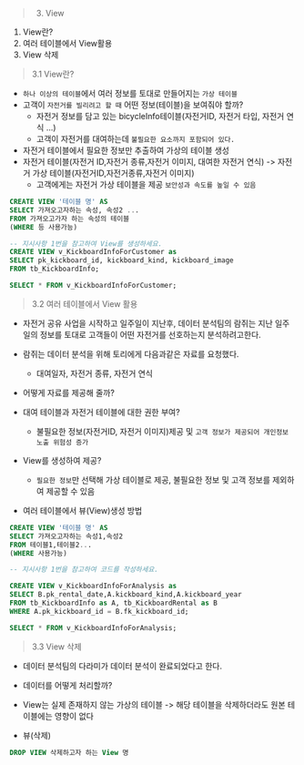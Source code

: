 > 03. View
1. View란?
2. 여러 테이블에서 View활용
3. View 삭제

> 3.1 View란?
- `하나 이상의 테이블`에서 여러 정보를 토대로 만들어지는 `가상 테이블`
- 고객이 `자전거를 빌리려고 할 때` 어떤 정보(테이블)을 보여줘야 할까?
    - 자전거 정보를 담고 있는 bicycleInfo테이블(자전거ID, 자전거 타입, 자전거 연식 ...)
    - 고객이 자전거를 대여하는데 `불필요한 요소까지 포함되어 있다.`
- 자전거 테이블에서 필요한 정보만 추출하여 가상의 테이블 생성
- 자전거 테이블(자전거 ID,자전거 종류,자전거 이미지, 대여한 자전거 연식) -> 자전거 가상 테이블(자전거ID,자전거종류,자전거 이미지)
    - 고객에게는 자전거 가상 테이블을 제공 `보안성과 속도를 높일 수 있음`

```sql
CREATE VIEW '테이블 명' AS
SELECT 가져오고자하는 속성, 속성2 ...
FROM 가져오고가자 하는 속성의 테이블
(WHERE 등 사용가능)

-- 지시사항 1번을 참고하여 View를 생성하세요.
CREATE VIEW v_KickboardInfoForCustomer as
SELECT pk_kickboard_id, kickboard_kind, kickboard_image
FROM tb_KickboardInfo;

SELECT * FROM v_KickboardInfoForCustomer;
```


> 3.2 여러 테이블에서 View 활용
- 자전거 공유 사업을 시작하고 일주일이 지난후, 데이터 분석팀의 람쥐는 지난 일주일의 정보를 토대로 고객들이 어떤 자전거를 선호하는지 분석하려고한다.
- 람쥐는 데이터 분석을 위해 토리에게 다음과같은 자료를 요청했다.
    - 대여일자, 자전거 종류, 자전거 연식
- 어떻게 자료를 제공해 줄까?

- 대여 테이블과 자전거 테이블에 대한 권한 부여?
    - 불필요한 정보(자전거ID, 자전거 이미지)제공 및 `고객 정보가 제공되어 개인정보 노출 위험성 증가`

- View를 생성하여 제공?
    - `필요한 정보`만 선택해 가상 테이블로 제공, 불필요한 정보 및 고객 정보를 제외하여 제공할 수 있음

- 여러 테이블에서 뷰(View)생성 방법

```sql
CREATE VIEW '테이블 명' AS
SELECT 가져오고자하는 속성1,속성2
FROM 테이블1,테이블2...
(WHERE 사용가능)

-- 지시사항 1번을 참고하여 코드를 작성하세요.

CREATE VIEW v_KickboardInfoForAnalysis as
SELECT B.pk_rental_date,A.kickboard_kind,A.kickboard_year
FROM tb_KickboardInfo as A, tb_KickboardRental as B
WHERE A.pk_kickboard_id = B.fk_kickboard_id;

SELECT * FROM v_KickboardInfoForAnalysis;
```

> 3.3 View 삭제
- 데이터 분석팀의 다라미가 데이터 분석이 완료되었다고 한다.
- 데이터를 어떻게 처리할까?
- View는 실제 존재하지 않는 가상의 테이블 -> 해당 테이블을 삭제하더라도 원본 테이블에는 영향이 없다

- 뷰(삭제)
```sql
DROP VIEW 삭제하고자 하는 View 명
```
